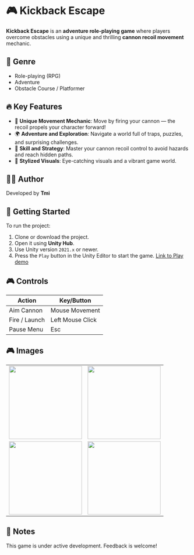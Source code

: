 # 🎮 Kickback Escape

**Kickback Escape** is an **adventure role-playing game** where players overcome obstacles using a unique and thrilling **cannon recoil movement** mechanic.

## 🧭 Genre

- Role-playing (RPG)
- Adventure
- Obstacle Course / Platformer

## 🔥 Key Features

- 🔫 **Unique Movement Mechanic**: Move by firing your cannon — the recoil propels your character forward!
- 🌍 **Adventure and Exploration**: Navigate a world full of traps, puzzles, and surprising challenges.
- 🧠 **Skill and Strategy**: Master your cannon recoil control to avoid hazards and reach hidden paths.
- 🎨 **Stylized Visuals**: Eye-catching visuals and a vibrant game world.

## 🧑‍💻 Author

Developed by **Tmi**

## 🚀 Getting Started

To run the project:

1. Clone or download the project.
2. Open it using **Unity Hub**.
3. Use Unity version `2021.x` or newer.
4. Press the `Play` button in the Unity Editor to start the game.
   <a href="https://mytomvn.itch.io/kickback-escape">Link to Play demo</a>

## 🎮 Controls

| Action        | Key/Button       |
| ------------- | ---------------- |
| Aim Cannon    | Mouse Movement   |
| Fire / Launch | Left Mouse Click |
| Pause Menu    | Esc              |

## 🎮 Images

<table>
  <tr>
    <td><img src="./Assets/Images/img1.jpg" width="200"/></td>
    <td><img src="./Assets/Images/img2.jpg" width="200"/></td>
  </tr>
  <tr>
    <td><img src="./Assets/Images/img3.jpg" width="200"/></td>
    <td><img src="./Assets/Images/img4.jpg" width="200"/></td>
  </tr>
</table>

## 📌 Notes

This game is under active development. Feedback is welcome!
